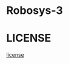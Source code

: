 # Robosys-3   
# LICENSE
[license](https://github.com/tadanohiroyuki/Robosys-3/blob/master/LICENSE)
